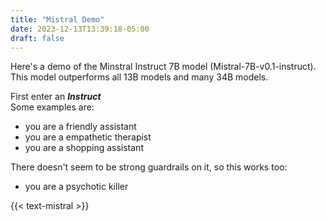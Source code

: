```yaml
---
title: "Mistral Demo"
date: 2023-12-13T13:39:18-05:00
draft: false
---
```


Here's a demo of the Minstral Instruct 7B model (Mistral-7B-v0.1-instruct).
This model outperforms all 13B models and many 34B models.

First enter an ***Instruct***  
Some examples are:
* you are a friendly assistant
* you are a empathetic therapist
* you are a shopping assistant

There doesn't seem to be strong guardrails on it, so this works too:
* you are a psychotic killer

{{< text-mistral >}}